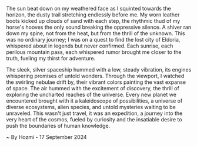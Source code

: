 
The sun beat down on my weathered face as I squinted towards the horizon, the dusty trail stretching endlessly before me. My worn leather boots kicked up clouds of sand with each step, the rhythmic thud of my horse's hooves the only sound breaking the oppressive silence. A shiver ran down my spine, not from the heat, but from the thrill of the unknown. This was no ordinary journey; I was on a quest to find the lost city of Eldoria, whispered about in legends but never confirmed. Each sunrise, each perilous mountain pass, each whispered rumor brought me closer to the truth, fueling my thirst for adventure.

The sleek, silver spaceship hummed with a low, steady vibration, its engines whispering promises of untold wonders. Through the viewport, I watched the swirling nebulae drift by, their vibrant colors painting the vast expanse of space. The air hummed with the excitement of discovery, the thrill of exploring the uncharted reaches of the universe. Every new planet we encountered brought with it a kaleidoscope of possibilities, a universe of diverse ecosystems, alien species, and untold mysteries waiting to be unraveled. This wasn't just travel, it was an expedition, a journey into the very heart of the cosmos, fueled by curiosity and the insatiable desire to push the boundaries of human knowledge. 

~ By Hozmi - 17 September 2024
